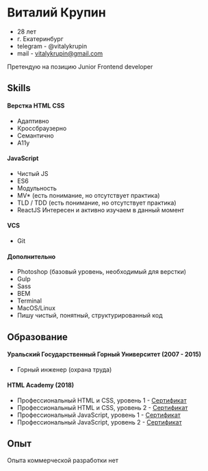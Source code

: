 # Виталий Крупин

- 28 лет
- г. Екатеринбург
- telegram - @vitalykrupin
- mail - vitalykrupin@gmail.com

Претендую на позицию Junior Frontend developer


## Skills

#### Верстка HTML CSS

- Адаптивно
- Кроссбраузерно
- Семантично
- A11y

#### JavaScript

- Чистый JS
- ES6
- Модульность
- MV* (есть понимание, но отсутствует практика)
- TLD / TDD (есть понимание, но отсутствует практика)
- ReactJS Интересен и активно изучаем в данный момент

#### VCS

- Git

#### Дополнительно

- Photoshop (базовый уровень, необходимый для верстки)
- Gulp
- Sass
- BEM
- Terminal
- MacOS/Linux
- Пишу чистый, понятный, структурированный код


## Образование

#### Уральский Государственный Горный Университет (2007 - 2015)

- Горный инженер (охрана труда)

#### HTML Academy (2018)

- Профессиональный HTML и CSS, уровень 1 - [Сертификат](https://assets.htmlacademy.ru/certificates/intensive/67/319049.pdf)
- Профессиональный HTML и CSS, уровень 2 - [Сертификат](https://assets.htmlacademy.ru/certificates/intensive/71/319049.pdf)
- Профессиональный JavaScript, уровень 1 - [Сертификат](https://assets.htmlacademy.ru/certificates/intensive/83/319049.pdf)
- Профессиональный JavaScript, уровень 2 - [Сертификат](https://assets.htmlacademy.ru/certificates/intensive/97/319049.pdf)


## Опыт

Опыта коммерческой разработки нет
